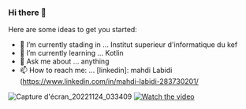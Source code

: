 ### Hi there 👋


Here are some ideas to get you started:

- 🔭 I’m currently stading in ... Institut superieur d'informatique du kef
- 🌱 I’m currently learning ... Kotlin
- 💬 Ask me about ... anything
- 📫 How to reach me: ... [linkedin]: mahdi Labidi (https://www.linkedin.com/in/mahdi-labidi-283730201/

![Capture d'écran_20221124_033409](https://user-images.githubusercontent.com/49152093/218713489-c25740a0-989b-4c61-9623-b571c8ac4600.png)
[![Watch the video](https://i.imgur.com/vKb2F1B.png)](https://www.youtube.com/watch?v=F7L5NkkbwtU&ab_channel=%D9%85%D8%AD%D8%AA%D8%B1%D9%81%D8%A7%D9%84%D8%A8%D8%B1%D9%85%D8%AC%D9%8A%D8%A7%D8%AA%D9%88%D8%A7%D9%84%D9%85%D9%88%D8%A7%D9%82%D8%B9%D8%A7%D9%84%D8%A5%D9%84%D9%83%D8%AA%D8%B1%D9%88%D9%86%D9%8A%D8%A9)
